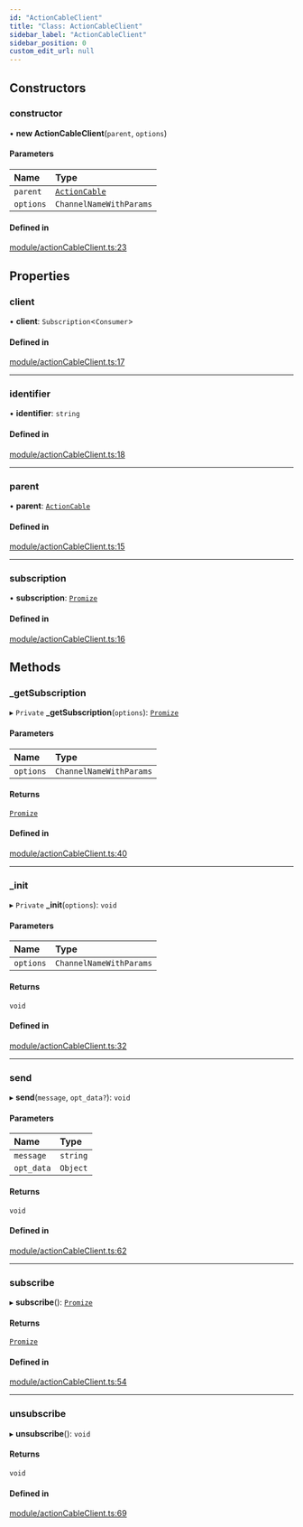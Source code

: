```yaml
---
id: "ActionCableClient"
title: "Class: ActionCableClient"
sidebar_label: "ActionCableClient"
sidebar_position: 0
custom_edit_url: null
---
```


## Constructors

### constructor

• **new ActionCableClient**(`parent`, `options`)

#### Parameters

| Name | Type |
| :------ | :------ |
| `parent` | [`ActionCable`](ActionCable.md) |
| `options` | `ChannelNameWithParams` |

#### Defined in

[module/actionCableClient.ts:23](https://github.com/siposdani87/sui-js/blob/a88c06f/src/module/actionCableClient.ts#L23)

## Properties

### client

• **client**: `Subscription`<`Consumer`\>

#### Defined in

[module/actionCableClient.ts:17](https://github.com/siposdani87/sui-js/blob/a88c06f/src/module/actionCableClient.ts#L17)

___

### identifier

• **identifier**: `string`

#### Defined in

[module/actionCableClient.ts:18](https://github.com/siposdani87/sui-js/blob/a88c06f/src/module/actionCableClient.ts#L18)

___

### parent

• **parent**: [`ActionCable`](ActionCable.md)

#### Defined in

[module/actionCableClient.ts:15](https://github.com/siposdani87/sui-js/blob/a88c06f/src/module/actionCableClient.ts#L15)

___

### subscription

• **subscription**: [`Promize`](Promize.md)

#### Defined in

[module/actionCableClient.ts:16](https://github.com/siposdani87/sui-js/blob/a88c06f/src/module/actionCableClient.ts#L16)

## Methods

### \_getSubscription

▸ `Private` **_getSubscription**(`options`): [`Promize`](Promize.md)

#### Parameters

| Name | Type |
| :------ | :------ |
| `options` | `ChannelNameWithParams` |

#### Returns

[`Promize`](Promize.md)

#### Defined in

[module/actionCableClient.ts:40](https://github.com/siposdani87/sui-js/blob/a88c06f/src/module/actionCableClient.ts#L40)

___

### \_init

▸ `Private` **_init**(`options`): `void`

#### Parameters

| Name | Type |
| :------ | :------ |
| `options` | `ChannelNameWithParams` |

#### Returns

`void`

#### Defined in

[module/actionCableClient.ts:32](https://github.com/siposdani87/sui-js/blob/a88c06f/src/module/actionCableClient.ts#L32)

___

### send

▸ **send**(`message`, `opt_data?`): `void`

#### Parameters

| Name | Type |
| :------ | :------ |
| `message` | `string` |
| `opt_data` | `Object` |

#### Returns

`void`

#### Defined in

[module/actionCableClient.ts:62](https://github.com/siposdani87/sui-js/blob/a88c06f/src/module/actionCableClient.ts#L62)

___

### subscribe

▸ **subscribe**(): [`Promize`](Promize.md)

#### Returns

[`Promize`](Promize.md)

#### Defined in

[module/actionCableClient.ts:54](https://github.com/siposdani87/sui-js/blob/a88c06f/src/module/actionCableClient.ts#L54)

___

### unsubscribe

▸ **unsubscribe**(): `void`

#### Returns

`void`

#### Defined in

[module/actionCableClient.ts:69](https://github.com/siposdani87/sui-js/blob/a88c06f/src/module/actionCableClient.ts#L69)
